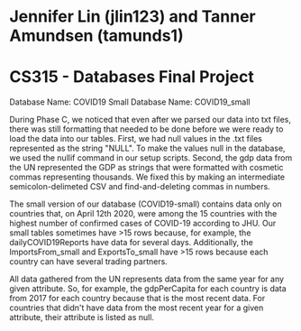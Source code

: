 # Jennifer Lin (jlin123) and Tanner Amundsen (tamunds1)
# CS315 - Databases Final Project

Database Name: COVID19
Small Database Name: COVID19_small

During Phase C, we noticed that even after we parsed our data into txt files, there was still
formatting that needed to be done before we were ready to load the data into our tables.
First, we had null values in the .txt files represented as the string "NULL". To make
the values null in the database, we used the nullif command in our setup scripts. Second,
the gdp data from the UN represented the GDP as strings that were formatted with cosmetic
commas representing thousands. We fixed this by making an intermediate semicolon-delimeted
CSV and find-and-deleting commas in numbers.

The small version of our database (COVID19-small) contains data only on countries that, on
April 12th 2020, were among the 15 countries with the highest number of confirmed cases of
COVID-19 according to JHU. Our small tables sometimes have >15 rows because, for example, the
dailyCOVID19Reports have data for several days. Additionally, the ImportsFrom_small and
ExportsTo_small have >15 rows because each country can have several trading partners.

All data gathered from the UN represents data from the same year for any given attribute.
So, for example, the gdpPerCapita for each country is data from 2017 for each country because that
is the most recent data. For countries that didn't have data from the most recent year for a given
attribute, their attribute is listed as null.

